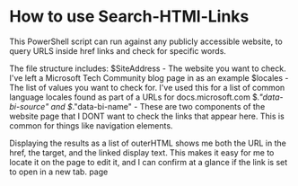 # How to use Search-HTMl-Links

This PowerShell script can run against any publicly accessible website, to query URLS inside href links and check for specific words.

The file structure includes:
$SiteAddress - The website you want to check. I've left a Microsoft Tech Community blog page in as an example
$locales - The list of values you want to check for. I've used this for a list of common language locales found as part of a URLs for docs.microsoft.com
$_."data-bi-source" and $_."data-bi-name" - These are two components of the website page that I DONT want to check the links that appear here. This is common for things like navigation elements.

Displaying the results as a list of outerHTML shows me both the URL in the href, the target, and the linked display text. This makes it easy for me to locate it on the page to edit it, and I can confirm at a glance if the link is set to open in a new tab.   page

